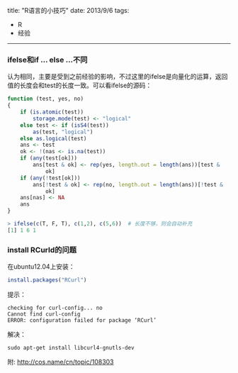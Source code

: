 title: "R语言的小技巧"
date: 2013/9/6
tags: 
- R
- 经验

---


### ifelse和if ... else ...不同

认为相同，主要是受到之前经验的影响，不过这里的ifelse是向量化的运算，返回值的长度会和test的长度一致。可以看ifelse的源码：

```r
function (test, yes, no) 
{
    if (is.atomic(test)) 
        storage.mode(test) <- "logical"
    else test <- if (isS4(test)) 
        as(test, "logical")
    else as.logical(test)
    ans <- test
    ok <- !(nas <- is.na(test))
    if (any(test[ok])) 
        ans[test & ok] <- rep(yes, length.out = length(ans))[test & 
            ok]
    if (any(!test[ok])) 
        ans[!test & ok] <- rep(no, length.out = length(ans))[!test & 
            ok]
    ans[nas] <- NA
    ans
}
```

```r
> ifelse(c(T, F, T), c(1,2), c(5,6))  # 长度不够，则会自动补充
[1] 1 6 1
```

### install RCurld的问题

在ubuntu12.04上安装：

```r
install.packages("RCurl")
```

提示：

```
checking for curl-config... no
Cannot find curl-config
ERROR: configuration failed for package ‘RCurl’
```

解决：

```shell
sudo apt-get install libcurl4-gnutls-dev
```

附: http://cos.name/cn/topic/108303


